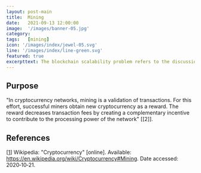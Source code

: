 ```yaml
---
layout: post-main
title:  Mining
date:   2021-09-13 12:00:00
image:  '/images/banner-05.jpg'
category:
tags:   [mining]
icon: '/images/index/jewel-05.svg'
line: '/images/index/line-green.svg'
featured: true
excerpttext: The blockchain scalability problem refers to the discussion concerning the limits on the transaction throughput.
---
```


## Purpose

"In cryptocurrency networks, mining is a validation of transactions. For this effort, successful miners obtain new cryptocurrency as a reward. The reward decreases transaction fees by creating a complementary incentive to contribute to the processing power of the network" [[2]].

## References

[[1]] Wikipedia: "Cryptocurrency" [online]. Available: <https://en.wikipedia.org/wiki/Cryptocurrency#Mining>. Date accessed:
2020&#8209;10&#8209;21.

[1]: https://en.wikipedia.org/wiki/Cryptocurrency#Mining
"Cryptocurrency"
